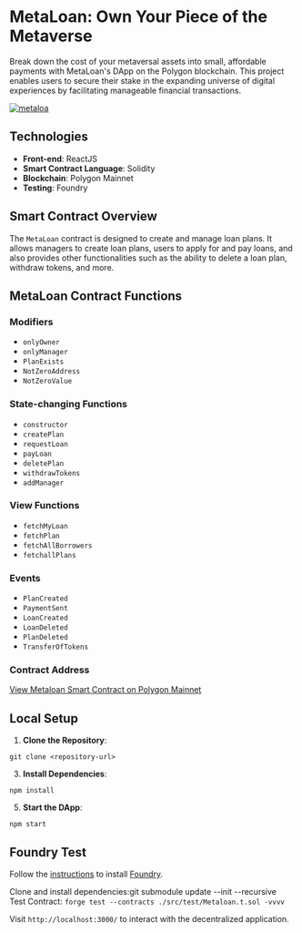 # MetaLoan: Own Your Piece of the Metaverse

Break down the cost of your metaversal assets into small, affordable payments with MetaLoan's DApp on the Polygon blockchain. This project enables users to secure their stake in the expanding universe of digital experiences by facilitating manageable financial transactions.

<a href="https://ibb.co/wwNyV0n"><img src="https://i.ibb.co/xfShWCn/metaloa.png" alt="metaloa" border="0"></a>


## Technologies

- **Front-end**: ReactJS
- **Smart Contract Language**: Solidity
- **Blockchain**: Polygon Mainnet
- **Testing**: Foundry

## Smart Contract Overview

The `MetaLoan` contract is designed to create and manage loan plans. It allows managers to create loan plans, users to apply for and pay loans, and also provides other functionalities such as the ability to delete a loan plan, withdraw tokens, and more.

## MetaLoan Contract Functions

### Modifiers
- `onlyOwner`
- `onlyManager`
- `PlanExists`
- `NotZeroAddress`
- `NotZeroValue`

### State-changing Functions
- `constructor`
- `createPlan`
- `requestLoan`
- `payLoan`
- `deletePlan`
- `withdrawTokens`
- `addManager`

### View Functions
- `fetchMyLoan`
- `fetchPlan`
- `fetchAllBorrowers`
- `fetchallPlans`

### Events
- `PlanCreated`
- `PaymentSent`
- `LoanCreated`
- `LoanDeleted`
- `PlanDeleted`
- `TransferOfTokens`

### Contract Address

[View Metaloan Smart Contract on Polygon Mainnet](https://polygonscan.com/address/0xA3b2C7cE6f2788148EBfc65BeB4Cb04cb3BDe46E)

## Local Setup

1. **Clone the Repository**:
```
git clone <repository-url>
```

3. **Install Dependencies**:
```
npm install
```

5. **Start the DApp**:
```
npm start
```

## Foundry Test
Follow the [instructions](https://book.getfoundry.sh/getting-started/installation.html) to install [Foundry](https://github.com/foundry-rs/foundry).

Clone and install dependencies:git submodule update --init --recursive  
Test Contract: ```forge test --contracts ./src/test/Metaloan.t.sol -vvvv```

Visit `http://localhost:3000/` to interact with the decentralized application. 
